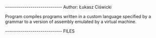 
----------------------------- Author: Łukasz Ciświcki

Program compiles programs written in a custom language specified by a grammar to a version of assembly emulated by a virtual machine.

----------------------------- FILES



